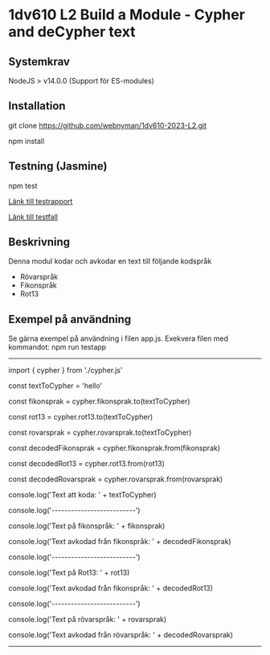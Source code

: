 # 1dv610 L2 Build a Module - Cypher and deCypher text

## Systemkrav
NodeJS > v14.0.0 (Support för ES-modules)

## Installation
git clone https://github.com/webnyman/1dv610-2023-L2.git

npm install

## Testning (Jasmine)
npm test

[Länk till testrapport](TestReport.md)

[Länk till testfall](/spec/support/)

## Beskrivning
Denna modul kodar och avkodar en text till följande kodspråk
- Rövarspråk
- Fikonspråk
- Rot13

## Exempel på användning
Se gärna exempel på användning i filen app.js.
Exekvera filen med kommandot: npm run testapp

---
import { cypher } from './cypher.js'

const textToCypher = 'hello'

const fikonsprak = cypher.fikonsprak.to(textToCypher)

const rot13 = cypher.rot13.to(textToCypher) 

const rovarsprak = cypher.rovarsprak.to(textToCypher) 

const decodedFikonsprak = cypher.fikonsprak.from(fikonsprak)

const decodedRot13 = cypher.rot13.from(rot13)

const decodedRovarsprak = cypher.rovarsprak.from(rovarsprak) 

console.log('Text att koda: ' + textToCypher)

console.log('--------------------------')

console.log('Text på fikonspråk: ' + fikonsprak)

console.log('Text avkodad från fikonspråk: ' + decodedFikonsprak)

console.log('--------------------------')

console.log('Text på Rot13: ' + rot13)

console.log('Text avkodad från fikonspråk: ' + decodedRot13)

console.log('--------------------------')

console.log('Text på rövarspråk: ' + rovarsprak)

console.log('Text avkodad från rövarspråk: ' + decodedRovarsprak)

---

